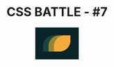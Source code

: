 <div align="center">
  <h1>CSS BATTLE - #7</h1>

  <a href="https://cssbattle.dev/play/134" target="_blank">
  <img width="100" height="auto" src="https://github.com/FabioMessias98/cssbattle/blob/master/battle-7/battle-7.png" title="Battle #7" alt="Battle #7">
  </a>
</div>
